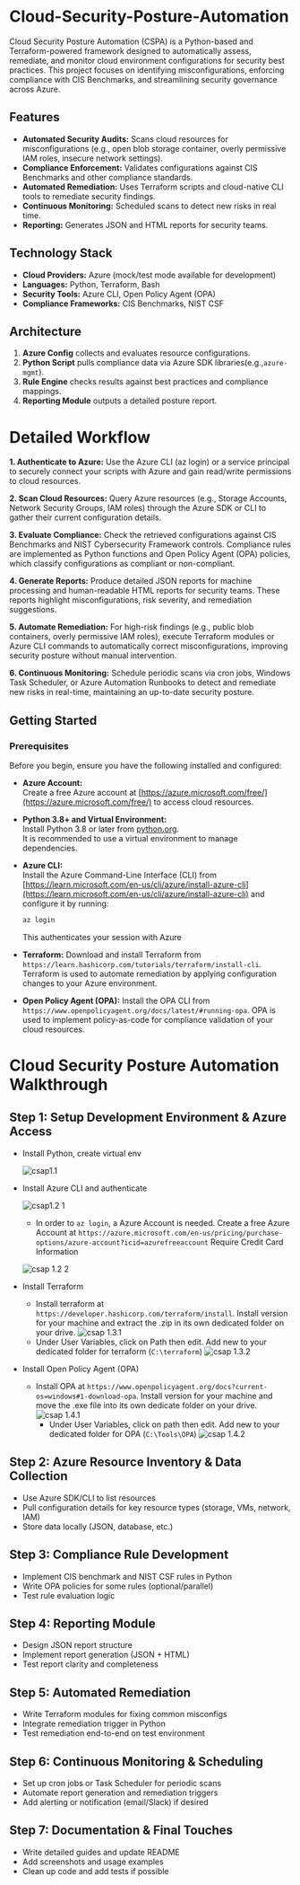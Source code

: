 # Cloud-Security-Posture-Automation

Cloud Security Posture Automation (CSPA) is a Python-based and Terraform-powered framework designed to automatically assess, remediate, and monitor cloud environment configurations for security best practices. This project focuses on identifying misconfigurations, enforcing compliance with CIS Benchmarks, and streamlining security governance across Azure.

## Features
- **Automated Security Audits:** Scans cloud resources for misconfigurations (e.g., open blob storage container, overly permissive IAM roles, insecure network settings).
- **Compliance Enforcement:** Validates configurations against CIS Benchmarks and other compliance standards.
- **Automated Remediation:** Uses Terraform scripts and cloud-native CLI tools to remediate security findings.
- **Continuous Monitoring:** Scheduled scans to detect new risks in real time.
- **Reporting:** Generates JSON and HTML reports for security teams.

## Technology Stack
- **Cloud Providers:** Azure (mock/test mode available for development)
- **Languages:** Python, Terraform, Bash
- **Security Tools:** Azure CLI, Open Policy Agent (OPA)
- **Compliance Frameworks:** CIS Benchmarks, NIST CSF

## Architecture
1. **Azure Config** collects and evaluates resource configurations.
2. **Python Script** pulls compliance data via Azure SDK libraries(e.g.,`azure-mgmt`).
3. **Rule Engine** checks results against best practices and compliance mappings.
4. **Reporting Module** outputs a detailed posture report.


# Detailed Workflow
**1. Authenticate to Azure:**
Use the Azure CLI (az login) or a service principal to securely connect your scripts with Azure and gain read/write permissions to cloud resources.

**2. Scan Cloud Resources:**
Query Azure resources (e.g., Storage Accounts, Network Security Groups, IAM roles) through the Azure SDK or CLI to gather their current configuration details.

**3. Evaluate Compliance:**
Check the retrieved configurations against CIS Benchmarks and NIST Cybersecurity Framework controls. Compliance rules are implemented as Python functions and Open Policy Agent (OPA) policies, which classify configurations as compliant or non-compliant.

**4. Generate Reports:**
Produce detailed JSON reports for machine processing and human-readable HTML reports for security teams. These reports highlight misconfigurations, risk severity, and remediation suggestions.

**5. Automate Remediation:**
For high-risk findings (e.g., public blob containers, overly permissive IAM roles), execute Terraform modules or Azure CLI commands to automatically correct misconfigurations, improving security posture without manual intervention.

**6. Continuous Monitoring:**
Schedule periodic scans via cron jobs, Windows Task Scheduler, or Azure Automation Runbooks to detect and remediate new risks in real-time, maintaining an up-to-date security posture.

## Getting Started

### Prerequisites

Before you begin, ensure you have the following installed and configured:

- **Azure Account:**  
  Create a free Azure account at [https://azure.microsoft.com/free/](https://azure.microsoft.com/free/) to access cloud resources.  

- **Python 3.8+ and Virtual Environment:**  
  Install Python 3.8 or later from [python.org](https://www.python.org/downloads/).  
  It is recommended to use a virtual environment to manage dependencies.

- **Azure CLI:**  
  Install the Azure Command-Line Interface (CLI) from [https://learn.microsoft.com/en-us/cli/azure/install-azure-cli](https://learn.microsoft.com/en-us/cli/azure/install-azure-cli) and configure it by running:  
  ```bash
  az login
  ```
  This authenticates your session with Azure
  
- **Terraform:**
  Download and install Terraform from ``https://learn.hashicorp.com/tutorials/terraform/install-cli``.
  Terraform is used to automate remediation by applying configuration changes to your Azure environment.

- **Open Policy Agent (OPA):**
  Install the OPA CLI from ``https://www.openpolicyagent.org/docs/latest/#running-opa``.
  OPA is used to implement policy-as-code for compliance validation of your cloud resources.


# Cloud Security Posture Automation Walkthrough

## Step 1: Setup Development Environment & Azure Access
- Install Python, create virtual env
  
  ![csap1.1](https://raw.githubusercontent.com/TravisMa07/Cloud-Security-Posture-Automation/refs/heads/main/csap1.1.png)
- Install Azure CLI and authenticate

  ![csap1.2 1](https://raw.githubusercontent.com/TravisMa07/Cloud-Security-Posture-Automation/refs/heads/main/csap%201.2%201.png)
  
  - In order to ``az login``, a Azure Account is needed. Create a free Azure Account at ``https://azure.microsoft.com/en-us/pricing/purchase-options/azure-account?icid=azurefreeaccount`` Require Credit Card Information
  
  ![csap 1.2 2](https://raw.githubusercontent.com/TravisMa07/Cloud-Security-Posture-Automation/refs/heads/main/csap%201.2%202.png)
  
- Install Terraform
  - Install terraform at ``https://developer.hashicorp.com/terraform/install``. Install version for your machine and extract the .zip in its own dedicated folder on your drive.
  ![csap 1.3.1](https://raw.githubusercontent.com/TravisMa07/Cloud-Security-Posture-Automation/refs/heads/main/csap%201.3%201.png)
  - Under User Variables, click on Path then edit. Add new to your dedicated folder for terraform (``C:\terraform``)
  ![csap 1.3.2](https://raw.githubusercontent.com/TravisMa07/Cloud-Security-Posture-Automation/refs/heads/main/csap%201.3%202.png)
- Install Open Policy Agent (OPA)
  - Install OPA at ``https://www.openpolicyagent.org/docs?current-os=windows#1-download-opa``. Install version for your machine and move the .exe file into its own dedicate folder on your drive.
  ![csap 1.4.1](https://raw.githubusercontent.com/TravisMa07/Cloud-Security-Posture-Automation/refs/heads/main/csap%201.4%201.png)
    - Under User Variables, click on path then edit. Add new to your dedicated folder for OPA (``C:\Tools\OPA``)
  ![csap 1.4.2](https://raw.githubusercontent.com/TravisMa07/Cloud-Security-Posture-Automation/refs/heads/main/csap%201.4%202.png)

## Step 2: Azure Resource Inventory & Data Collection
- Use Azure SDK/CLI to list resources
- Pull configuration details for key resource types (storage, VMs, network, IAM)
- Store data locally (JSON, database, etc.)

## Step 3: Compliance Rule Development
- Implement CIS benchmark and NIST CSF rules in Python
- Write OPA policies for some rules (optional/parallel)
- Test rule evaluation logic

## Step 4: Reporting Module
- Design JSON report structure
- Implement report generation (JSON + HTML)
- Test report clarity and completeness

## Step 5: Automated Remediation
- Write Terraform modules for fixing common misconfigs
- Integrate remediation trigger in Python
- Test remediation end-to-end on test environment

## Step 6: Continuous Monitoring & Scheduling
- Set up cron jobs or Task Scheduler for periodic scans
- Automate report generation and remediation triggers
- Add alerting or notification (email/Slack) if desired
  
## Step 7: Documentation & Final Touches
- Write detailed guides and update README
- Add screenshots and usage examples
- Clean up code and add tests if possible
